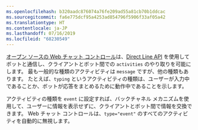 ```yaml
---
ms.openlocfilehash: b320aadc876074a76fe209ad55a81cb70b1ddcac
ms.sourcegitcommit: fa6e775dcf95a4253ad854796f5906f33af05a42
ms.translationtype: HT
ms.contentlocale: ja-JP
ms.lasthandoff: 07/16/2019
ms.locfileid: "68230549"
---
```

<a href="https://github.com/Microsoft/BotFramework-WebChat" target="_blank">オープン ソースの Web チャット コントロール</a>は、[Direct Line API](https://docs.botframework.com/restapi/directline3/#navtitle) を使用してボットと通信し、クライアントとボット間での `activities` のやり取りを可能にします。 最も一般的な種類のアクティビティは `message` ですが、他の種類もあります。 たとえば、`typing` というアクティビティの種類は、ユーザーが入力中であることか、ボットが応答をまとめるために動作中であることを示します。 

アクティビティの種類を `event` に設定すれば、バックチャネル メカニズムを使用して、ユーザーに情報を表示せずに、クライアントとボット間で情報を交換できます。 Web チャット コントロールは、`type="event"` のすべてのアクティビティを自動的に無視します。